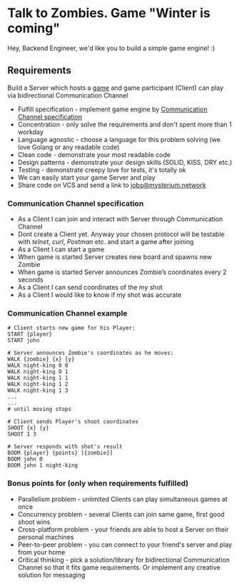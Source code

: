 # Talk to Zombies. Game "Winter is coming"

Hey, Backend Engineer, we'd like you to build a simple game engine! :)

## Requirements
Build a Server which hosts a [game](../README.md#game-rules) and game participant (Client) can play via bidirectional Communication Channel 

- Fulfill specification - implement game engine by [Communication Channel specification](#communication-channel-specification) 
- Concentration - only solve the requirements and don't spent more than 1 workday
- Language agnostic - choose a language for this problem solving (we love Golang or any readable code)
- Clean code - demonstrate your most readable code
- Design patterns - demonstrate your design skills (SOLID, KISS, DRY etc.)
- Testing - demonstrate creepy love for tests, it's totally ok
- We can easily start your game Server and play
- Share code on VCS and send a link to jobs@mysterium.network

### Communication Channel specification
- As a Client I can join and interact with Server through Communication Channel
- Dont create a Client yet. Anyway your chosen protocol will be testable with *telnet*, *curl*, *Postman* etc.
and start a game after joining
- As a Client I can start a game
- When game is started Server creates new board and spawns new Zombie
- When game is started Server announces Zombie’s coordinates every 2 seconds
- As a Client I can send coordinates of the my shot
- As a Client I would like to know if my shot was accurate

### Communication Channel example
```
# Client starts new game for his Player:
START {player}
START john
```

```
# Server announces Zombie's coordinates as he moves:
WALK {zombie} {x} {y}
WALK night-king 0 0
WALK night-king 0 1
WALK night-king 1 1
WALK night-king 1 2
WALK night-king 1 3
...
...
# until moving stops
```

```
# Client sends Player's shoot coordinates
SHOOT {x} {y}
SHOOT 1 3
```

```
# Server responds with shot's result
BOOM {player} {points} [{zombie}]
BOOM john 0
BOOM john 1 night-king
```

### Bonus points for (only when requirements fulfilled)
- Parallelism problem - unlimited Clients can play simultaneous games at once
- Concurrency problem - several Clients can join same game, first good shoot wins
- Cross-platform problem - your friends are able to host a Server on their personal machines
- Peer-to-peer problem - you can connect to your friend's server and play from your home
- Critical thinking - pick a solution/library for bidirectional Communication Channel so that it fits game requirements. Or implement any creative solution for messaging
